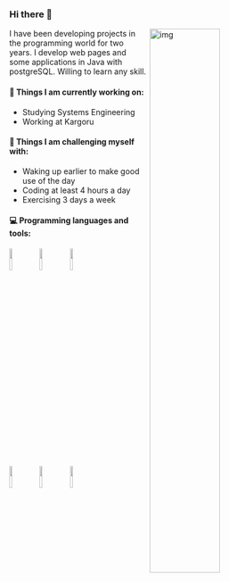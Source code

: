 ### Hi there 👋


<img align="right" alt="img" src="https://www.mvps.net/docs/wp-content/uploads/2019/03/hello-world.png" width="50%" height="auto" />

I have been developing projects in the programming world for two years. I develop web pages and some applications in Java with postgreSQL. Willing to learn any skill.
#### 🌱 Things I am currently working on: 
- Studying Systems Engineering 
- Working at Kargoru


#### :muscle: Things I am challenging myself with:
- Waking up earlier to make good use of the day
- Coding at least 4 hours a day
- Exercising 3 days a week


#### :computer: Programming languages and tools: 
<p>

<code><img width="10%" src="https://www.vectorlogo.zone/logos/reactjs/reactjs-ar21.svg"></code>
<code><img width="10%" src="https://www.vectorlogo.zone/logos/postgresql/postgresql-ar21.svg"></code>
<code><img width="10%" src="https://www.vectorlogo.zone/logos/getbootstrap/getbootstrap-ar21.svg"></code>
<br />
<code><img width="10%" src="https://www.vectorlogo.zone/logos/sequelizejs/sequelizejs-ar21.svg"></code>
<code><img width="10%" src="https://www.vectorlogo.zone/logos/expressjs/expressjs-ar21.svg"></code>
<code><img width="10%" src="https://www.vectorlogo.zone/logos/git-scm/git-scm-ar21.svg"></code>
</p>

